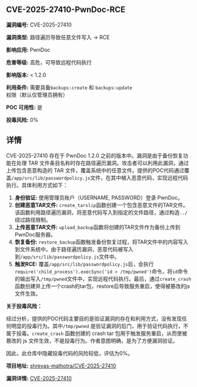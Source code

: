 ## CVE-2025-27410-PwnDoc-RCE

**漏洞编号:** CVE-2025-27410

**漏洞类型:** 路径遍历导致任意文件写入 -> RCE

**影响应用:** PwnDoc

**危害等级:** 高危，可导致远程代码执行

**影响版本:** < 1.2.0

**利用条件:** 需要具备`backups:create` 和 `backups:update`权限（默认仅管理员拥有）

**POC 可用性:** 是

**投毒风险:** 0%

## 详情

CVE-2025-27410 存在于 PwnDoc 1.2.0 之前的版本中。漏洞是由于备份恢复功能在处理 TAR 文件条目名称时存在路径遍历漏洞。攻击者可以利用此漏洞，通过上传包含恶意构造的 TAR 文件，覆盖系统中的任意文件。提供的POC代码通过覆盖`/app/src/lib/passwordpolicy.js`文件，在其中植入恶意代码，实现远程代码执行。具体利用方式如下：

1.  **身份验证:** 使用管理员账户（USERNAME, PASSWORD）登录 PwnDoc。
2.  **创建恶意TAR文件:** `create_tarslip`函数创建一个包含恶意文件的TAR文件。该函数利用路径遍历漏洞，将恶意代码写入到指定的文件路径，通过构造`../`绕过路径限制。
3.  **上传恶意TAR文件:** `upload_backup`函数将创建的TAR文件作为备份上传到PwnDoc服务器。
4.  **恢复备份:** `restore_backup`函数触发备份恢复过程，将TAR文件中的内容写入到文件系统中。由于路径遍历漏洞，恶意代码被写入到`/app/src/lib/passwordpolicy.js`文件中。
5.  **触发RCE:**  覆盖`/app/src/lib/passwordpolicy.js`后，会执行`require('child_process').execSync('id > /tmp/pwned')`命令，将`id`命令的输出写入`/tmp/pwned`文件中，实现远程代码执行。最后，通过`create_crash`函数创建并上传一个crash的tar包，restore后导致服务重启，使得被篡改的js文件生效。

**关于投毒风险：**

经过分析，提供的POC代码主要目的是验证漏洞的存在和利用方式，没有发现任何明显的投毒行为。其中`/tmp/pwned` 是验证漏洞的后门，用于验证代码执行，不属于投毒。`create_crash` 函数创建的 crash tar 包用于触发服务重启，从而使被篡改的 js 文件生效，不是投毒行为。作者意图明确，是为了方便漏洞验证。

因此，此仓库中隐藏投毒代码的风险较低，评估为0%。

**项目地址:** [shreyas-malhotra/CVE-2025-27410](https://github.com/shreyas-malhotra/CVE-2025-27410)

**漏洞详情:** [CVE-2025-27410](https://nvd.nist.gov/vuln/detail/CVE-2025-27410)